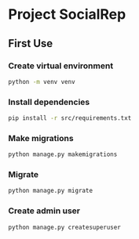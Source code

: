 # Project SocialRep

## First Use

### Create virtual environment

```bash
python -m venv venv
```

### Install dependencies

```bash
pip install -r src/requirements.txt
```

### Make migrations

```bash
python manage.py makemigrations
```

### Migrate

```bash
python manage.py migrate
```

### Create admin user

```bash
python manage.py createsuperuser
```